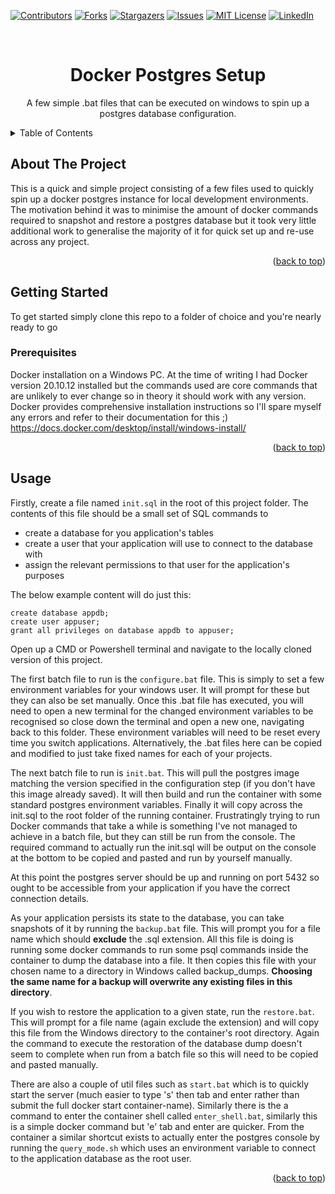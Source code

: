 <!-- Improved compatibility of back to top link: See: https://github.com/othneildrew/Best-README-Template/pull/73 -->

<a name="readme-top"></a>

<!--
*** Thanks for checking out the Best-README-Template. If you have a suggestion
*** that would make this better, please fork the repo and create a pull request
*** or simply open an issue with the tag "enhancement".
*** Don't forget to give the project a star!
*** Thanks again! Now go create something AMAZING! :D
-->

<!-- PROJECT SHIELDS -->
<!--
*** I'm using markdown "reference style" links for readability.
*** Reference links are enclosed in brackets [ ] instead of parentheses ( ).
*** See the bottom of this document for the declaration of the reference variables
*** for contributors-url, forks-url, etc. This is an optional, concise syntax you may use.
*** https://www.markdownguide.org/basic-syntax/#reference-style-links
-->

[![Contributors][contributors-shield]][contributors-url]
[![Forks][forks-shield]][forks-url]
[![Stargazers][stars-shield]][stars-url]
[![Issues][issues-shield]][issues-url]
[![MIT License][license-shield]][license-url]
[![LinkedIn][linkedin-shield]][linkedin-url]

<!-- PROJECT LOGO -->
<br />
<div align="center">

<h1 align="center">Docker Postgres Setup</h1>

  <p align="center">
    A few simple .bat files that can be executed on windows to spin up a postgres database configuration.
  </p>
</div>

<!-- TABLE OF CONTENTS -->
<details>
  <summary>Table of Contents</summary>
  <ol>
    <li>
      <a href="#about-the-project">About The Project</a>
    </li>
    <li>
      <a href="#getting-started">Getting Started</a>
      <ul>
        <li><a href="#prerequisites">Prerequisites</a></li>
      </ul>
    </li>
    <li><a href="#usage">Usage</a></li>
  </ol>
</details>

<!-- ABOUT THE PROJECT -->

## About The Project

This is a quick and simple project consisting of a few files used to quickly spin up a docker postgres instance for local development environments. The motivation behind it was to minimise the amount of docker commands required to snapshot and restore a postgres database but it took very little additional work to generalise the majority of it for quick set up and re-use across any project.

<p align="right">(<a href="#readme-top">back to top</a>)</p>

<!-- GETTING STARTED -->

## Getting Started

To get started simply clone this repo to a folder of choice and you're nearly ready to go

### Prerequisites

Docker installation on a Windows PC. At the time of writing I had Docker version 20.10.12 installed but the commands used are core commands that are unlikely to ever change so in theory it should work with any version. Docker provides comprehensive installation instructions so I'll spare myself any errors and refer to their documentation for this ;) https://docs.docker.com/desktop/install/windows-install/

<p align="right">(<a href="#readme-top">back to top</a>)</p>

<!-- USAGE EXAMPLES -->

## Usage

Firstly, create a file named `init.sql` in the root of this project folder. The contents of this file should be a small set of SQL commands to

- create a database for you application's tables
- create a user that your application will use to connect to the database with
- assign the relevant permissions to that user for the application's purposes

The below example content will do just this:

```
create database appdb;
create user appuser;
grant all privileges on database appdb to appuser;
```

Open up a CMD or Powershell terminal and navigate to the locally cloned version of this project.

The first batch file to run is the `configure.bat` file. This is simply to set a few environment variables for your windows user. It will prompt for these but they can also be set manually. Once this .bat file has executed, you will need to open a new terminal for the changed environment variables to be recognised so close down the terminal and open a new one, navigating back to this folder. These environment variables will need to be reset every time you switch applications. Alternatively, the .bat files here can be copied and modified to just take fixed names for each of your projects.

The next batch file to run is `init.bat`. This will pull the postgres image matching the version specified in the configuration step (if you don't have this image already saved). It will then build and run the container with some standard postgres environment variables. Finally it will copy across the init.sql to the root folder of the running container. Frustratingly trying to run Docker commands that take a while is something I've not managed to achieve in a batch file, but they can still be run from the console. The required command to actually run the init.sql will be output on the console at the bottom to be copied and pasted and run by yourself manually.

At this point the postgres server should be up and running on port 5432 so ought to be accessible from your application if you have the correct connection details.

As your application persists its state to the database, you can take snapshots of it by running the `backup.bat` file. This will prompt you for a file name which should **exclude** the .sql extension. All this file is doing is running some docker commands to run some psql commands inside the container to dump the database into a file. It then copies this file with your chosen name to a directory in Windows called backup_dumps. **Choosing the same name for a backup will overwrite any existing files in this directory**.

If you wish to restore the application to a given state, run the `restore.bat`. This will prompt for a file name (again exclude the extension) and will copy this file from the Windows directory to the container's root directory. Again the command to execute the restoration of the database dump doesn't seem to complete when run from a batch file so this will need to be copied and pasted manually.

There are also a couple of util files such as `start.bat` which is to quickly start the server (much easier to type 's' then tab and enter rather than submit the full docker start container-name). Similarly there is the a command to enter the container shell called `enter_shell.bat`, similarly this is a simple docker command but 'e' tab and enter are quicker. From the container a similar shortcut exists to actually enter the postgres console by running the `query_mode.sh` which uses an environment variable to connect to the application database as the root user.

<p align="right">(<a href="#readme-top">back to top</a>)</p>

<!-- MARKDOWN LINKS & IMAGES -->
<!-- https://www.markdownguide.org/basic-syntax/#reference-style-links -->

[contributors-shield]: https://img.shields.io/github/contributors/ayorkshireworrall/docker-postgres-windows-config.svg?style=flat
[contributors-url]: https://github.com/ayorkshireworrall/docker-postgres-windows-config/graphs/contributors
[forks-shield]: https://img.shields.io/github/forks/ayorkshireworrall/docker-postgres-windows-config.svg?style=flat
[forks-url]: https://github.com/ayorkshireworrall/docker-postgres-windows-config/network/members
[stars-shield]: https://img.shields.io/github/stars/ayorkshireworrall/docker-postgres-windows-config.svg?style=flat
[stars-url]: https://github.com/ayorkshireworrall/docker-postgres-windows-config/stargazers
[issues-shield]: https://img.shields.io/github/issues/ayorkshireworrall/docker-postgres-windows-config.svg?style=flat
[issues-url]: https://github.com/ayorkshireworrall/docker-postgres-windows-config/issues
[license-shield]: https://img.shields.io/github/license/ayorkshireworrall/docker-postgres-windows-config.svg?style=flat
[license-url]: https://github.com/ayorkshireworrall/docker-postgres-windows-config/blob/main/License.txt
[linkedin-shield]: https://img.shields.io/badge/-LinkedIn-black.svg?style=flat&logo=linkedin&colorB=555
[linkedin-url]: https://linkedin.com/in/alexander-worrall-51b1881a5
[product-screenshot]: images/screenshot.png
[next.js]: https://img.shields.io/badge/next.js-000000?style=flat&logo=nextdotjs&logoColor=white
[next-url]: https://nextjs.org/
[react.js]: https://img.shields.io/badge/React-20232A?style=flat&logo=react&logoColor=61DAFB
[react-url]: https://reactjs.org/
[vue.js]: https://img.shields.io/badge/Vue.js-35495E?style=flat&logo=vuedotjs&logoColor=4FC08D
[vue-url]: https://vuejs.org/
[angular.io]: https://img.shields.io/badge/Angular-DD0031?style=flat&logo=angular&logoColor=white
[angular-url]: https://angular.io/
[svelte.dev]: https://img.shields.io/badge/Svelte-4A4A55?style=flat&logo=svelte&logoColor=FF3E00
[svelte-url]: https://svelte.dev/
[laravel.com]: https://img.shields.io/badge/Laravel-FF2D20?style=flat&logo=laravel&logoColor=white
[laravel-url]: https://laravel.com
[bootstrap.com]: https://img.shields.io/badge/Bootstrap-563D7C?style=flat&logo=bootstrap&logoColor=white
[bootstrap-url]: https://getbootstrap.com
[jquery.com]: https://img.shields.io/badge/jQuery-0769AD?style=flat&logo=jquery&logoColor=white
[jquery-url]: https://jquery.com
